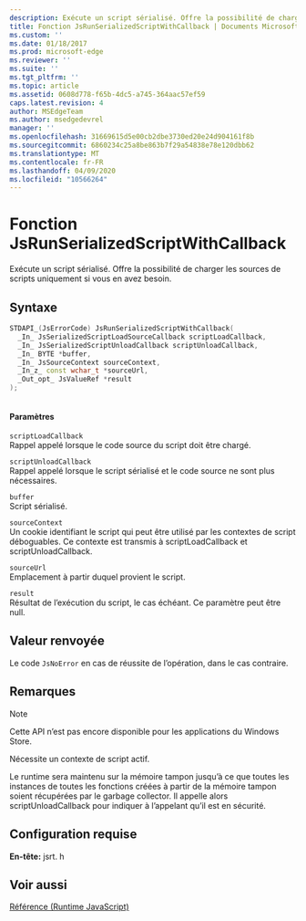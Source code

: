 ```yaml
---
description: Exécute un script sérialisé. Offre la possibilité de charger les sources de scripts uniquement si vous en avez besoin.
title: Fonction JsRunSerializedScriptWithCallback | Documents Microsoft
ms.custom: ''
ms.date: 01/18/2017
ms.prod: microsoft-edge
ms.reviewer: ''
ms.suite: ''
ms.tgt_pltfrm: ''
ms.topic: article
ms.assetid: 0608d778-f65b-4dc5-a745-364aac57ef59
caps.latest.revision: 4
author: MSEdgeTeam
ms.author: msedgedevrel
manager: ''
ms.openlocfilehash: 31669615d5e00cb2dbe3730ed20e24d904161f8b
ms.sourcegitcommit: 6860234c25a8be863b7f29a54838e78e120dbb62
ms.translationtype: MT
ms.contentlocale: fr-FR
ms.lasthandoff: 04/09/2020
ms.locfileid: "10566264"
---
```

# Fonction JsRunSerializedScriptWithCallback
Exécute un script sérialisé. Offre la possibilité de charger les sources de scripts uniquement si vous en avez besoin.  
  
## Syntaxe  
  
```cpp  
STDAPI_(JsErrorCode) JsRunSerializedScriptWithCallback(  
  _In_ JsSerializedScriptLoadSourceCallback scriptLoadCallback,  
  _In_ JsSerializedScriptUnloadCallback scriptUnloadCallback,  
  _In_ BYTE *buffer,  
  _In_ JsSourceContext sourceContext,  
  _In_z_ const wchar_t *sourceUrl,  
  _Out_opt_ JsValueRef *result  
);  
  
```  
  
#### Paramètres  
 `scriptLoadCallback`  
 Rappel appelé lorsque le code source du script doit être chargé.  
  
 `scriptUnloadCallback`  
 Rappel appelé lorsque le script sérialisé et le code source ne sont plus nécessaires.  
  
 `buffer`  
 Script sérialisé.  
  
 `sourceContext`  
 Un cookie identifiant le script qui peut être utilisé par les contextes de script déboguables.     Ce contexte est transmis à scriptLoadCallback et scriptUnloadCallback.  
  
 `sourceUrl`  
 Emplacement à partir duquel provient le script.  
  
 `result`  
 Résultat de l’exécution du script, le cas échéant. Ce paramètre peut être null.  
  
## Valeur renvoyée  
 Le code `JsNoError` en cas de réussite de l’opération, dans le cas contraire.  
  
## Remarques  
  
> [!NOTE]
>  Cette API n’est pas encore disponible pour les applications du Windows Store.  
  
 Nécessite un contexte de script actif.  
  
 Le runtime sera maintenu sur la mémoire tampon jusqu’à ce que toutes les instances de toutes les fonctions créées à partir de la mémoire tampon soient récupérées par le garbage collector.  Il appelle alors scriptUnloadCallback pour indiquer à l’appelant qu’il est en sécurité.  
  
## Configuration requise  
 **En-tête:** jsrt. h  
  
## Voir aussi  
 [Référence (Runtime JavaScript)](../chakra-hosting/reference-javascript-runtime.md)